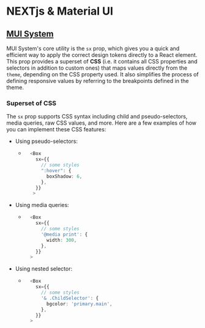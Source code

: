 # NEXTjs & Material UI




## [MUI System](https://mui.com/system/getting-started/)

MUI System's core utility is the `sx` prop, which gives you a quick and efficient way to apply the correct design tokens directly to a React element.
This prop provides a superset of **CSS** (i.e. it contains all CSS properties and selectors in addition to custom ones) that maps values directly from the `theme`, depending on the CSS property used. 
It also simplifies the process of defining responsive values by referring to the breakpoints defined in the theme.

### Superset of CSS

The `sx` prop supports CSS syntax including child and pseudo-selectors, media queries, raw CSS values, and more. 
Here are a few examples of how you can implement these CSS features:

* Using pseudo-selectors:
  + ```typescript
      <Box
        sx={{
          // some styles
          ":hover": {
            boxShadow: 6,
          },
        }}
       >
    ```
* Using media queries:
  + ```typescript
      <Box
        sx={{
          // some styles
          '@media print': {
            width: 300,
          },
        }}
      >
    ```
* Using nested selector:
  + ```typescript
      <Box
        sx={{
          // some styles
          '& .ChildSelector': {
            bgcolor: 'primary.main',
          },
        }}
      >
    ```








